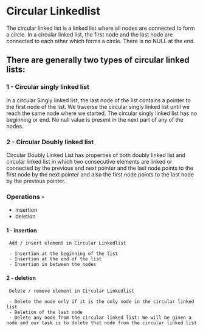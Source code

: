 
# Circular Linkedlist

The circular linked list is a linked list where all nodes are connected to form a circle. In a circular linked list, the first node and the last node are connected to each other which forms a circle. There is no NULL at the end. 

## There are generally two types of circular linked lists:

### 1 - Circular singly linked list
In a circular Singly linked list, the last node of the list contains a pointer to the first node of the list. We traverse the circular singly linked list until we reach the same node where we started. The circular singly linked list has no beginning or end. No null value is present in the next part of any of the nodes.

### 2 - Circular Doubly linked list
Circular Doubly Linked List has properties of both doubly linked list and circular linked list in which two consecutive elements are linked or connected by the previous and next pointer and the last node points to the first node by the next pointer and also the first node points to the last node by the previous pointer.


### Operations - 
     
- insertion
- deletion


#### 1 - insertion

     Add / insert element in Circular Linkedlist

     - Insertion at the beginning of the list
     - Insertion at the end of the list
     - Insertion in between the nodes

#### 2 - deletion

     Delete / remove element in Circular Linkedlist

     - Delete the node only if it is the only node in the circular linked list
     - Deletion of the last node
     - Delete any node from the circular linked list: We will be given a node and our task is to delete that node from the circular linked list
